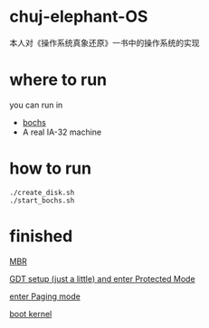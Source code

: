 # chuj-elephant-OS

本人对《操作系统真象还原》一书中的操作系统的实现

# where to run 
you can run in

* [bochs](https://bochs.sourceforge.io/)
* A real IA-32 machine

# how to run
```
./create_disk.sh
./start_bochs.sh
```

# finished

[MBR](https://www.cjovi.icu/OS/1320.html)

[GDT setup (just a little) and enter Protected Mode](https://www.cjovi.icu/OS/1323.html)

[enter Paging mode](https://www.cjovi.icu/OS/1327.html)

[boot kernel](https://www.cjovi.icu/OS/1330.html)
